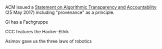 ACM issued a
[Statement on Algorithmic Transparency and Accountability](http://www.acm.org/binaries/content/assets/public-policy/2017_joint_statement_algorithms.pdf)
(25 May 2017) including "provenance" as a principle.

GI has a Fachgruppe

CCC features the Hacker-Ethik

Asimov gave us the three laws of robotics
